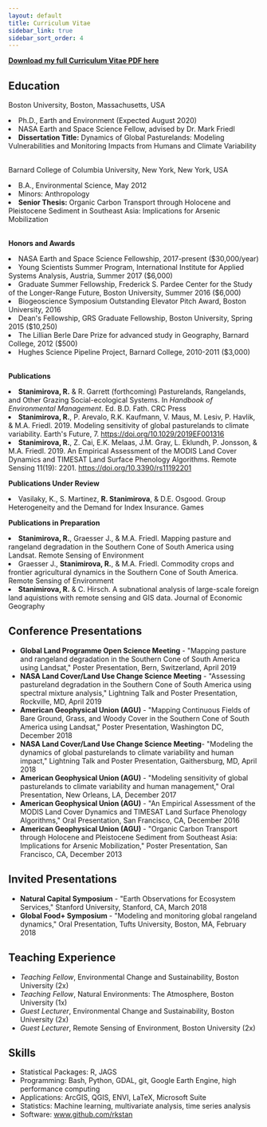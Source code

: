 ```yaml
---
layout: default
title: Curriculum Vitae
sidebar_link: true
sidebar_sort_order: 4
---
```


<a href="../images/Stanimirova_CV.pdf"><b>Download my full Curriculum Vitae PDF here</b></a> <br>

<h2> Education </h2>
<p>Boston University, Boston, Massachusetts, USA
<li>Ph.D., Earth and Environment (Expected August 2020)</li>
<li>NASA Earth and Space Science Fellow, advised by Dr. Mark Friedl</li>
<li><b>Dissertation Title:</b> Dynamics of Global Pasturelands: Modeling Vulnerabilities and Monitoring Impacts from Humans and Climate Variability</li><br>

<p>Barnard College of Columbia University, New York, New York, USA
<li>B.A., Environmental Science,  May 2012</li>
<li>Minors: Anthropology</li>
<li><b>Senior Thesis:</b> Organic Carbon Transport through Holocene and Pleistocene  Sediment in Southeast Asia: Implications for Arsenic Mobilization</li><br>

<b>Honors and Awards</b>

<li>NASA Earth and Space Science Fellowship, 2017-present ($30,000/year)</li>
<li>Young Scientists Summer Program, International Institute for Applied Systems Analysis, Austria, Summer 2017 ($6,000)</li>
<li>Graduate Summer Fellowship, Frederick S. Pardee Center for the Study of the Longer-Range Future, Boston University, Summer 2016 ($6,000)</li>
<li>Biogeoscience Symposium Outstanding Elevator Pitch Award, Boston University, 2016</li>
<li>Dean's Fellowship, GRS Graduate Fellowship, Boston University, Spring 2015 ($10,250)</li>
<li>The Lillian Berle Dare Prize for advanced study in Geography, Barnard College, 2012 ($500)</li>
<li>Hughes Science Pipeline Project, Barnard College, 2010-2011 ($3,000)</li><br>

<b>Publications</b>

<li><b>Stanimirova, R.</b> & R. Garrett (forthcoming) Pasturelands, Rangelands, and Other Grazing Social-ecological Systems. In <i>Handbook of Environmental Management</i>. Ed. B.D. Fath. CRC Press</li>
<li><b>Stanimirova, R.</b>, P. Arevalo, R.K. Kaufmann, V. Maus, M. Lesiv, P. Havlik, & M.A. Friedl. 2019. Modeling sensitivity of global pasturelands to climate variability. Earth's Future, 7. <a href="https://doi.org/10.1029/2019EF001316">https://doi.org/10.1029/2019EF001316</a></li>
<li><b>Stanimirova, R.</b>, Z. Cai, E.K. Melaas, J.M. Gray, L. Eklundh, P. Jonsson, & M.A. Friedl. 2019. An Empirical Assessment of the MODIS Land Cover Dynamics and TIMESAT Land Surface Phenology Algorithms. Remote Sensing 11(19): 2201. <a href="https://doi.org/10.3390/rs11192201">https://doi.org/10.3390/rs11192201</a></li>

<b>Publications Under Review</b>

<li>Vasilaky, K., S. Martinez, <b>R. Stanimirova</b>, & D.E. Osgood. Group Heterogeneity and the Demand for Index Insurance. Games</li>

<b>Publications in Preparation</b>

<li><b>Stanimirova, R.</b>, Graesser J., & M.A. Friedl. Mapping pasture and rangeland degradation in the Southern Cone of South America using Landsat. Remote Sensing of Environment</li>
<li>Graesser J., <b>Stanimirova, R.</b>, & M.A. Friedl. Commodity crops and frontier agricultural dynamics in the Southern Cone of South America. Remote Sensing of Environment</li>
<li><b>Stanimirova, R.</b> & C. Hirsch. A subnational analysis of large-scale foreign land aquistions with remote sensing and GIS data. Journal of Economic Geography</li>

## Conference Presentations
* **Global Land Programme Open Science Meeting** - "Mapping pasture and rangeland degradation in the Southern Cone of South America using Landsat," Poster Presentation, Bern, Switzerland, April 2019
* **NASA Land Cover/Land Use Change Science Meeting** - "Assessing pastureland degradation in the Southern Cone of South America using spectral mixture analysis," Lightning Talk and Poster Presentation, Rockville, MD, April 2019
* **American Geophysical Union (AGU)** - "Mapping Continuous Fields of Bare Ground, Grass, and Woody Cover in the Southern Cone of South America using Landsat," Poster Presentation, Washington DC, December 2018
* **NASA Land Cover/Land Use Change Science Meeting**- "Modeling the dynamics of global pasturelands to climate variability and human impact," Lightning Talk and Poster Presentation, Gaithersburg, MD, April 2018
* **American Geophysical Union (AGU)** - "Modeling sensitivity of global pasturelands to climate variability and human management," Oral Presentation, New Orleans, LA, December 2017
* **American Geophysical Union (AGU)** - "An Empirical Assessment of the MODIS Land Cover Dynamics and TIMESAT Land Surface Phenology Algorithms," Oral Presentation, San Francisco, CA, December 2016
* **American Geophysical Union (AGU)** - "Organic Carbon Transport through Holocene and Pleistocene Sediment from Southeast Asia: Implications for Arsenic Mobilization," Poster Presentation, San Francisco, CA, December 2013

## Invited Presentations
* **Natural Capital Symposium** - "Earth Observations for Ecosystem Services," Stanford University, Stanford, CA, March 2018
* **Global Food+ Symposium** - "Modeling and monitoring global rangeland dynamics," Oral Presentation, Tufts University, Boston, MA, February 2018

## Teaching Experience
* *Teaching Fellow*, Environmental Change and Sustainability, Boston University (2x)
* *Teaching Fellow*, Natural Environments: The Atmosphere, Boston University (1x)
* *Guest Lecturer*, Environmental Change and Sustainability, Boston University (2x)
* *Guest Lecturer*, Remote Sensing of Environment, Boston University (2x) 

## Skills 
* Statistical Packages:  R, JAGS
* Programming: Bash, Python, GDAL, git, Google Earth Engine, high performance computing
* Applications: ArcGIS, QGIS, ENVI, LaTeX, Microsoft Suite
* Statistics: Machine learning, multivariate analysis, time series analysis
* Software: www.github.com/rkstan 
